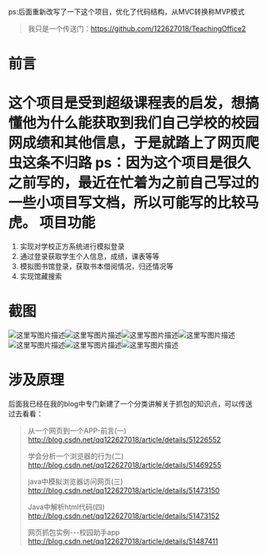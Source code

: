 ps:后面重新改写了一下这个项目，优化了代码结构，从MVC转换称MVP模式

> 我只是一个传送门：https://github.com/122627018/TeachingOffice2

前言
====================
这个项目是受到超级课程表的启发，想搞懂他为什么能获取到我们自己学校的校园网成绩和其他信息，于是就踏上了网页爬虫这条不归路
ps：因为这个项目是很久之前写的，最近在忙着为之前自己写过的一些小项目写文档，所以可能写的比较马虎。
项目功能
==================
 1. 实现对学校正方系统进行模拟登录
 2. 通过登录获取学生个人信息，成绩，课表等等
 3. 模拟图书馆登录，获取书本借阅情况，归还情况等
 4. 实现馆藏搜索
 
截图
=======================
![这里写图片描述](http://img.blog.csdn.net/20160617081320960)![这里写图片描述](http://img.blog.csdn.net/20160617081331523)![这里写图片描述](http://img.blog.csdn.net/20160617081344211)![这里写图片描述](http://img.blog.csdn.net/20160617081353539)![这里写图片描述](http://img.blog.csdn.net/20160617081402711)![这里写图片描述](http://img.blog.csdn.net/20160617081411930)![这里写图片描述](http://img.blog.csdn.net/20160617081419024)

涉及原理
=======================
后面我已经在我的blog中专门新建了一个分类讲解关于抓包的知识点，可以传送过去看看：

> 从一个网页到一个APP-前言(一)
> http://blog.csdn.net/qq122627018/article/details/51226552
> 
>  学会分析一个浏览器的行为(二)
>  http://blog.csdn.net/qq122627018/article/details/51469255
>  
>   java中模拟浏览器访问网页(三)
>   http://blog.csdn.net/qq122627018/article/details/51473150
>   
>   Java中解析html代码(四)
>   http://blog.csdn.net/qq122627018/article/details/51473152
>   
>   网页抓包实例---校园助手app
>   http://blog.csdn.net/qq122627018/article/details/51487411

